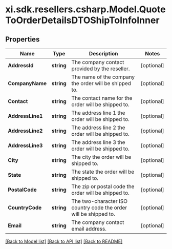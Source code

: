 # xi.sdk.resellers.csharp.Model.QuoteToOrderDetailsDTOShipToInfoInner

## Properties

Name | Type | Description | Notes
------------ | ------------- | ------------- | -------------
**AddressId** | **string** | The company contact provided by the reseller. | [optional] 
**CompanyName** | **string** | The name of the company the order will be shipped to. | [optional] 
**Contact** | **string** | The contact name for the order will be shipped to. | [optional] 
**AddressLine1** | **string** | The address line 1 the order will be shipped to. | [optional] 
**AddressLine2** | **string** | The address line 2 the order will be shipped to. | [optional] 
**AddressLine3** | **string** | The address line 3 the order will be shipped to. | [optional] 
**City** | **string** | The city the order will be shipped to. | [optional] 
**State** | **string** | The state the order will be shipped to. | [optional] 
**PostalCode** | **string** | The zip or postal code the order will be shipped to. | [optional] 
**CountryCode** | **string** | The two-character ISO country code the order will be shipped to. | [optional] 
**Email** | **string** | The company contact email address. | [optional] 

[[Back to Model list]](../README.md#documentation-for-models) [[Back to API list]](../README.md#documentation-for-api-endpoints) [[Back to README]](../README.md)

